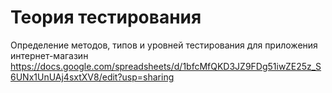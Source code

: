 # Теория тестирования

Определение методов, типов и уровней тестирования для приложения интернет-магазин
https://docs.google.com/spreadsheets/d/1bfcMfQKD3JZ9FDg51iwZE25z_S6UNx1UnUAj4sxtXV8/edit?usp=sharing
